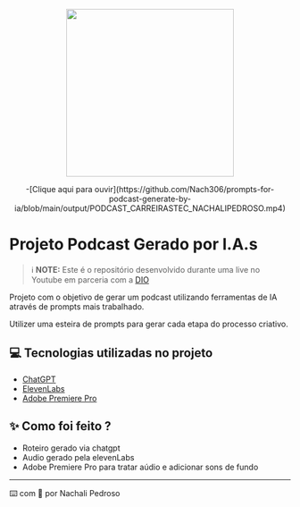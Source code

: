 <p align="center">
<img 
    src="./assets/cover.png"
    width="300"
/>
</p>

<p align="center">
-[Clique aqui para ouvir](https://github.com/Nach306/prompts-for-podcast-generate-by-ia/blob/main/output/PODCAST_CARREIRASTEC_NACHALIPEDROSO.mp4)

</p>


# Projeto Podcast Gerado por I.A.s


 > ℹ️ **NOTE:** Este é o repositório desenvolvido durante uma live no Youtube em parceria com a [DIO](https://dio.me)

Projeto com o objetivo de gerar um podcast utilizando ferramentas de IA através de prompts mais trabalhado.

Utilizer uma esteira de prompts para gerar cada etapa do processo criativo.

## 💻 Tecnologias utilizadas no projeto

- [ChatGPT](https://chat.openai.com/) 
- [ElevenLabs](https://beta.elevenlabs.io/)
- [Adobe Premiere Pro](https://www.googleadservices.com/pagead/aclk?sa=L&ai=DChcSEwiyvOei6v2KAxXcH0QIHXdqFxkYABABGgJkeg&co=1&ase=2&gclid=CjwKCAiAnKi8BhB0EiwA58DA4V5CbFc5LfSu1z5zt0hpv5m3xIjvyID527xb1336r3ZB8F6pwBNfmxoCmpQQAvD_BwE&ohost=www.google.com&cid=CAESVeD27cgtKUURQu5jU_J5mivh18WjpqTFbPKJJSm-kSXPxPnd3uQ7BpSEhuslBaXfxdW9t8ti3uN7ANe5nCEHbX8Bp8Xdo6uV6gvPrVT7bn_jp2FBGFI&sig=AOD64_18DPIfzs0DJjJxAmpOTUrMjBm1Zw&q&nis=4&adurl&ved=2ahUKEwist92i6v2KAxWArZUCHYZdMREQ0Qx6BAgPEAE)

## ✨ Como foi feito ?

- Roteiro gerado via chatgpt
- Audio gerado pela elevenLabs
- Adobe Premiere Pro para tratar aúdio e adicionar sons de fundo


---

⌨️ com 💜 por Nachali Pedroso
